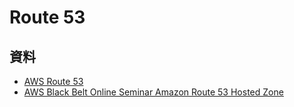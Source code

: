 # Route 53


## 資料
- [AWS Route 53](https://docs.aws.amazon.com/ja_jp/Route53/latest/DeveloperGuide/Welcome.html)
- [AWS Black Belt Online Seminar Amazon Route 53 Hosted Zone](https://youtu.be/jFQswFqA9mA)